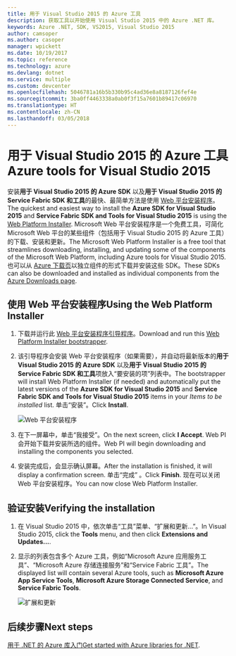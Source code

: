 ```yaml
---
title: 用于 Visual Studio 2015 的 Azure 工具
description: 获取工具以开始使用 Visual Studio 2015 中的 Azure .NET 库。
keywords: Azure .NET, SDK, VS2015, Visual Studio 2015
author: camsoper
ms.author: casoper
manager: wpickett
ms.date: 10/19/2017
ms.topic: reference
ms.technology: azure
ms.devlang: dotnet
ms.service: multiple
ms.custom: devcenter
ms.openlocfilehash: 5046781a16b5b330b95c4ad36e8a8187126fef4e
ms.sourcegitcommit: 3ba0ff4463338a0ab0f3f15a7601b89417c06970
ms.translationtype: HT
ms.contentlocale: zh-CN
ms.lasthandoff: 03/05/2018
---
```

# <a name="azure-tools-for-visual-studio-2015"></a><span data-ttu-id="79ea1-104">用于 Visual Studio 2015 的 Azure 工具</span><span class="sxs-lookup"><span data-stu-id="79ea1-104">Azure tools for Visual Studio 2015</span></span>

<span data-ttu-id="79ea1-105">安装**用于 Visual Studio 2015 的 Azure SDK** 以及**用于 Visual Studio 2015 的 Service Fabric SDK 和工具**的最快、最简单方法是使用 [Web 平台安装程序](https://www.microsoft.com/web/downloads/platform.aspx)。</span><span class="sxs-lookup"><span data-stu-id="79ea1-105">The quickest and easiest way to install the **Azure SDK for Visual Studio 2015** and **Service Fabric SDK and Tools for Visual Studio 2015** is using the [Web Platform Installer](https://www.microsoft.com/web/downloads/platform.aspx).</span></span>  <span data-ttu-id="79ea1-106">Microsoft Web 平台安装程序是一个免费工具，可简化 Microsoft Web 平台的某些组件（包括用于 Visual Studio 2015 的 Azure 工具）的下载、安装和更新。</span><span class="sxs-lookup"><span data-stu-id="79ea1-106">The Microsoft Web Platform Installer is a free tool that streamlines downloading, installing, and updating some of the components of the Microsoft Web Platform, including Azure tools for Visual Studio 2015.</span></span>  <span data-ttu-id="79ea1-107">也可以从 [Azure 下载页](https://azure.microsoft.com/downloads/)以独立组件的形式下载并安装这些 SDK。</span><span class="sxs-lookup"><span data-stu-id="79ea1-107">These SDKs can also be downloaded and installed as individual components from the [Azure Downloads page](https://azure.microsoft.com/downloads/).</span></span> 

## <a name="using-the-web-platform-installer"></a><span data-ttu-id="79ea1-108">使用 Web 平台安装程序</span><span class="sxs-lookup"><span data-stu-id="79ea1-108">Using the Web Platform Installer</span></span>

1. <span data-ttu-id="79ea1-109">下载并运行此 [Web 平台安装程序引导程序](https://www.microsoft.com/web/handlers/webpi.ashx?command=getinstallerredirect&appid=VWDOrVs2015AzurePack;MicrosoftAzure-ServiceFabric-VS2015)。</span><span class="sxs-lookup"><span data-stu-id="79ea1-109">Download and run this [Web Platform Installer bootstrapper](https://www.microsoft.com/web/handlers/webpi.ashx?command=getinstallerredirect&appid=VWDOrVs2015AzurePack;MicrosoftAzure-ServiceFabric-VS2015).</span></span>  

2. <span data-ttu-id="79ea1-110">该引导程序会安装 Web 平台安装程序（如果需要），并自动将最新版本的**用于 Visual Studio 2015 的 Azure SDK** 以及**用于 Visual Studio 2015 的 Service Fabric SDK 和工具**项放入“要安装的项”列表中。</span><span class="sxs-lookup"><span data-stu-id="79ea1-110">The bootstrapper will install Web Platform Installer (if needed) and automatically put the latest versions of the  **Azure SDK for Visual Studio 2015** and **Service Fabric SDK and Tools for Visual Studio 2015** items in your *Items to be installed* list.</span></span>  <span data-ttu-id="79ea1-111">单击“安装”。</span><span class="sxs-lookup"><span data-stu-id="79ea1-111">Click **Install**.</span></span>

    ![Web 平台安装程序](media/dotnet-sdk-vs2015-install/webpi.png)

3. <span data-ttu-id="79ea1-113">在下一屏幕中，单击“我接受”。</span><span class="sxs-lookup"><span data-stu-id="79ea1-113">On the next screen, click **I Accept**.</span></span>  <span data-ttu-id="79ea1-114">Web PI 会开始下载并安装所选的组件。</span><span class="sxs-lookup"><span data-stu-id="79ea1-114">Web PI will begin downloading and installing the components you selected.</span></span>

4. <span data-ttu-id="79ea1-115">安装完成后，会显示确认屏幕。</span><span class="sxs-lookup"><span data-stu-id="79ea1-115">After the installation is finished, it will display a confirmation screen.</span></span>  <span data-ttu-id="79ea1-116">单击“完成” 。</span><span class="sxs-lookup"><span data-stu-id="79ea1-116">Click **Finish**.</span></span>  <span data-ttu-id="79ea1-117">现在可以关闭 Web 平台安装程序。</span><span class="sxs-lookup"><span data-stu-id="79ea1-117">You can now close Web Platform Installer.</span></span>

## <a name="verifying-the-installation"></a><span data-ttu-id="79ea1-118">验证安装</span><span class="sxs-lookup"><span data-stu-id="79ea1-118">Verifying the installation</span></span>

1. <span data-ttu-id="79ea1-119">在 Visual Studio 2015 中，依次单击“工具”菜单、“扩展和更新...”。</span><span class="sxs-lookup"><span data-stu-id="79ea1-119">In Visual Studio 2015, click the **Tools** menu, and then click **Extensions and Updates...**.</span></span>

2. <span data-ttu-id="79ea1-120">显示的列表包含多个 Azure 工具，例如“Microsoft Azure 应用服务工具”、“Microsoft Azure 存储连接服务”和“Service Fabric 工具”。</span><span class="sxs-lookup"><span data-stu-id="79ea1-120">The displayed list will contain several Azure tools, such as **Microsoft Azure App Service Tools**, **Microsoft Azure Storage Connected Service**, and **Service Fabric Tools**.</span></span>

    ![扩展和更新](media\dotnet-sdk-vs2015-install\ext-tools.png)

## <a name="next-steps"></a><span data-ttu-id="79ea1-122">后续步骤</span><span class="sxs-lookup"><span data-stu-id="79ea1-122">Next steps</span></span>

<span data-ttu-id="79ea1-123">[用于 .NET 的 Azure 库入门](dotnet-sdk-azure-get-started.md)</span><span class="sxs-lookup"><span data-stu-id="79ea1-123">[Get started with Azure libraries for .NET](dotnet-sdk-azure-get-started.md).</span></span>

